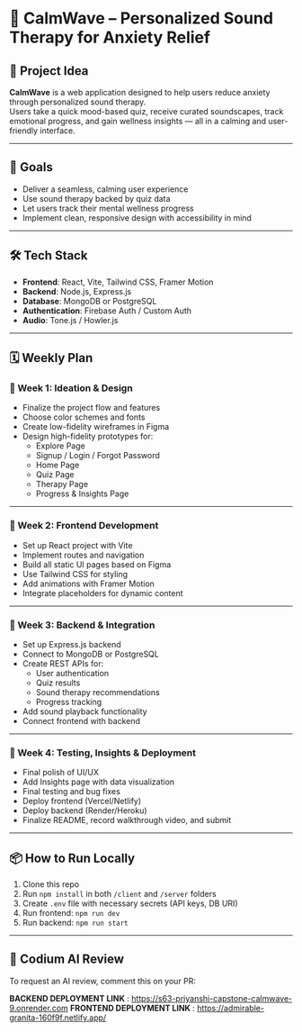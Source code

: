 # 🌊 CalmWave – Personalized Sound Therapy for Anxiety Relief

## 🧠 Project Idea  
**CalmWave** is a web application designed to help users reduce anxiety through personalized sound therapy.  
Users take a quick mood-based quiz, receive curated soundscapes, track emotional progress, and gain wellness insights — all in a calming and user-friendly interface.

---

## 🎯 Goals  
- Deliver a seamless, calming user experience
- Use sound therapy backed by quiz data
- Let users track their mental wellness progress
- Implement clean, responsive design with accessibility in mind




---

## 🛠 Tech Stack  
- **Frontend**: React, Vite, Tailwind CSS, Framer Motion  
- **Backend**: Node.js, Express.js  
- **Database**: MongoDB or PostgreSQL  
- **Authentication**: Firebase Auth / Custom Auth  
- **Audio**: Tone.js / Howler.js  



---

## 🗓️ Weekly Plan

### 🔹 Week 1: Ideation & Design  
- Finalize the project flow and features  
- Choose color schemes and fonts  
- Create low-fidelity wireframes in Figma  
- Design high-fidelity prototypes for:  
  - Explore Page  
  - Signup / Login / Forgot Password  
  - Home Page  
  - Quiz Page  
  - Therapy Page  
  - Progress & Insights Page

---

### 🔹 Week 2: Frontend Development  
- Set up React project with Vite  
- Implement routes and navigation  
- Build all static UI pages based on Figma  
- Use Tailwind CSS for styling  
- Add animations with Framer Motion  
- Integrate placeholders for dynamic content  

---

### 🔹 Week 3: Backend & Integration  
- Set up Express.js backend  
- Connect to MongoDB or PostgreSQL  
- Create REST APIs for:  
  - User authentication  
  - Quiz results  
  - Sound therapy recommendations  
  - Progress tracking  
- Add sound playback functionality  
- Connect frontend with backend

---

### 🔹 Week 4: Testing, Insights & Deployment  
- Final polish of UI/UX  
- Add Insights page with data visualization  
- Final testing and bug fixes  
- Deploy frontend (Vercel/Netlify)  
- Deploy backend (Render/Heroku)  
- Finalize README, record walkthrough video, and submit

---

## 📦 How to Run Locally  
1. Clone this repo  
2. Run `npm install` in both `/client` and `/server` folders  
3. Create `.env` file with necessary secrets (API keys, DB URI)  
4. Run frontend: `npm run dev`  
5. Run backend: `npm run start`  

---

## 🤖 Codium AI Review  
To request an AI review, comment this on your PR:  


**BACKEND DEPLOYMENT LINK** : https://s63-priyanshi-capstone-calmwave-9.onrender.com
**FRONTEND DEPLOYMENT LINK** : https://admirable-granita-160f9f.netlify.app/